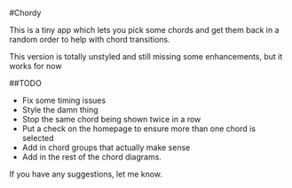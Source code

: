 #Chordy

This is a tiny app which lets you pick some chords and get them back in a random order to help with chord transitions.

This version is totally unstyled and still missing some enhancements, but it works for now

##TODO

-	Fix some timing issues
-	Style the damn thing
-	Stop the same chord being shown twice in a row
-	Put a check on the homepage to ensure more than one chord is selected
-	Add in chord groups that actually make sense
-	Add in the rest of the chord diagrams.

If you have any suggestions, let me know.